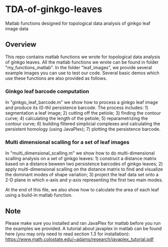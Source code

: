 # TDA-of-ginkgo-leaves
Matlab functions designed for topological data analysis of ginkgo leaf image data

## Overview
This repo contains matlab functions we wrote for topological data analysis of ginkgo leaves. All the matlab functions we wrote can be found in folder "my_functions_matlab". In the folder "leaf_images", we provide several example images you can use to test our code. Several basic demos which use these functions are also provided as follows.

### Ginkgo leaf barcode computation
In "ginkgo_leaf_barcode.m" we show how to process a ginkgo leaf image and produce its (0-th) persistence barcode.
The process includes: 1) segmentation a leaf image; 2) cutting off the petiole; 3) finding the contour curve; 4) calculating the length of the petiole; 5) reparametrizing the contour curve; 6) building filtered simplicial complexes and calculating the persistent homology (using JavaPlex); 7) plotting the persistence barcode.

### Multi dimensional scalling for a set of leaf images
In "multi_dimensional_scalling.m" we show how to do multi-dimensional scalling analysis on a set of ginkgo leaves: 1) construct a distance matrix based on a distance beween two persistence barcodes of ginkgo leaves; 2) apply multi-dimensional scalling on the distance matrix to find and visualize the dominant modes of shape variation; 3) project the leaf data set onto a 2-D plane in which x-axis and y-axis representing the first two main modes.

At the end of this file, we also show how to calculate the area of each leaf using a build-in matlab function.

## Note
Please make sure you installed and ran JavaPlex for matlab before you run the examples we provided. A tutorial about javaplex in matlab can be found here (you may only need to read section 1.3 for installation):
https://www.math.colostate.edu/~adams/research/javaplex_tutorial.pdf

